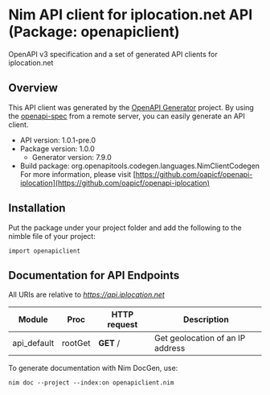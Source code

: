 # Nim API client for iplocation.net API (Package: openapiclient)

OpenAPI v3 specification and a set of generated API clients for iplocation.net

## Overview

This API client was generated by the [OpenAPI Generator](https://openapi-generator.tech) project.  By using the [openapi-spec](https://openapis.org) from a remote server, you can easily generate an API client.

- API version: 1.0.1-pre.0
- Package version: 1.0.0
    - Generator version: 7.9.0
- Build package: org.openapitools.codegen.languages.NimClientCodegen
    For more information, please visit [https://github.com/oapicf/openapi-iplocation](https://github.com/oapicf/openapi-iplocation)

## Installation

Put the package under your project folder and add the following to the nimble file of your project:

```
import openapiclient
```

## Documentation for API Endpoints

All URIs are relative to *https://api.iplocation.net*

Module | Proc | HTTP request | Description
------------ | ------------- | ------------- | -------------
api_default | rootGet | **GET** / | Get geolocation of an IP address


To generate documentation with Nim DocGen, use:

```
nim doc --project --index:on openapiclient.nim
```
